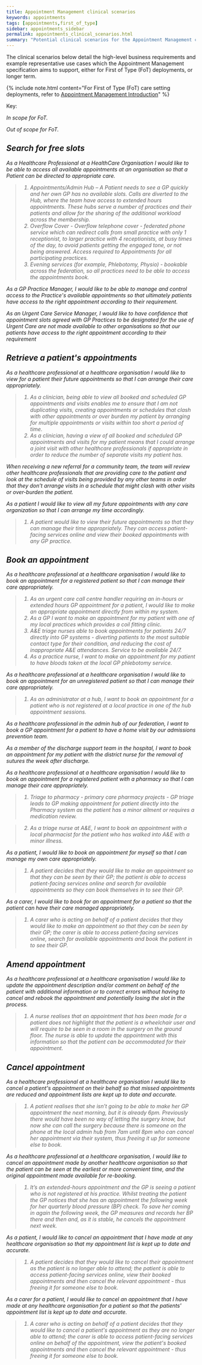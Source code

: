 ```yaml
---
title: Appointment Management clinical scenarios
keywords: appointments
tags: [appointments,first_of_type]
sidebar: appointments_sidebar
permalink: appointments_clinical_scenarios.html
summary: "Potential clinical scenarios for the Appointment Management capability pack."
---
```


The clinical scenarios below detail the high-level business requirements and example representative use cases which the Appointment Management specification aims to support, either for First of Type (FoT) deployments, or longer term.  

{% include note.html content="For First of Type (FoT) care setting deployments, refer to [Appointment Management Introduction](appointments.html)" %}

Key:

<i class='fa fa-check'/> In scope for FoT.

<i class='fa fa-road'/> Out of scope for FoT.

## Search for free slots ##

<i class='fa fa-check'/> As a Healthcare Professional at a HealthCare Organisation I would like to be able to access all available appointments at an organisation so that a Patient can be directed to appropriate care.

> 1. Appointments/Admin Hub – A Patient needs to see a GP quickly and her own GP has no available slots.  Calls are diverted to the  Hub, where the team have access to extended hours appointments.  These hubs serve a number of practices and their patients and allow for the sharing of the additional workload across the membership.
> 2. Overflow Cover - Overflow telephone cover - federated phone service which can redirect calls from small practice with only 1 receptionist, to larger practice with 4 receptionists, at busy times of the day, to avoid patients getting the engaged tone, or not being answered.  Access required to Appointments for all participating practices.
> 3. Evening services (for example, Phlebotomy, Physio) - bookable across the federation, so all practices need to be able to access the appointments book.

<i class='fa fa-check'/> As a GP Practice Manager, I would like to be able to manage and control access to the Practice's available appointments so that ultimately patients have access to the right appointment according to their requirement.

<i class='fa fa-check'/> As an Urgent Care Service Manager, I would like to have confidence that appointment slots agreed with GP Practices to be designated for the use of Urgent Care are not made available to other organisations so that our patients have access to the right appointment according to their requirement


## Retrieve a patient's appointments ##

<i class='fa fa-check'/> As a healthcare professional at a healthcare organisation I would like to view for a patient their future appointments so that I can arrange their care appropriately.

> 1. As a clinician, being able to view all booked and scheduled GP appointments and visits enables me to ensure that I am not duplicating visits, creating appointments or schedules that clash with other appointments or over burden my patient by arranging for multiple appointments or visits within too short a period of time.
> 2. As a clinician, having a view of all booked and scheduled GP appointments and visits for my patient means that I could arrange a joint visit with other healthcare professionals if appropriate in order to reduce the number of separate visits my patient has.

<i class='fa fa-road'/> When receiving a new referral for a community team, the team will review other healthcare professionals that are providing care to the patient and look at the schedule of visits being provided by any other teams in order that they don’t arrange visits in a schedule that might clash with other visits or over-burden the patient.

<i class='fa fa-road'/> As a patient I would like to view all my future appointments with any care organization so that I can arrange my time accordingly.

> 1. A patient would like to view their future appointments so that they can manage their time appropriately. They can access patient-facing services online and view their booked appointments with any GP practice.


## Book an appointment ##
<i class='fa fa-check'/> As a healthcare professional at a healthcare organisation I would like to book an appointment for a registered patient so that I can manage their care appropriately.

> 1. As an urgent care call centre handler requiring an in-hours or extended hours GP appointment for a patient, I would like to make an appropriate appointment directly from within my system. 
> 2. As a GP I want to make an appointment for my patient with one of my local practices which provides a coil fitting clinic. 
> 3. A&E triage nurses able to book appointments for patients 24/7 directly into GP systems - diverting patients to the most suitable contact type for their condition, and reducing the cost of inappropriate A&E attendances. Service to be available 24/7.
> 4. As a practice nurse, I want to make an appointment for my patient to have bloods taken at the local GP phlebotomy service. 

<i class='fa fa-check'/> As a healthcare professional at a healthcare organisation I would like to book an appointment for an unregistered patient so that I can manage their care appropriately.

> 1. As an administrator at a hub, I want to book an appointment for a patient who is not registered at a local practice in one of the hub appointment sessions.  

<i class='fa fa-road'/>  As a healthcare professional in the admin hub of our federation, I want to book a GP appointment for a patient to have a home visit by our admissions prevention team.

<i class='fa fa-road'/>  As a member of the discharge support team in the hospital, I want to book an appointment for my patient with the district nurse for the removal of sutures the week after discharge.

<i class='fa fa-road'/> As a healthcare professional at a healthcare organisation I would like to book an appointment for a registered patient with a pharmacy so that I can manage their care appropriately.

> 1. Triage to pharmacy - primary care pharmacy projects - GP triage leads to GP making appointment for patient directly into the Pharmacy system as the patient has a minor ailment or requires a medication review. 

> 2. As a triage nurse at A&E, I want to book an appointment with a local pharmacist for the patient who has walked into A&E with a minor illness.


<i class='fa fa-road'/> As a patient, I would like to book an appointment for myself so that I can manage my own care appropriately.

> 1. A patient decides that they would like to make an appointment so that they can be seen by their GP; the patient is able to access patient-facing services online and search for available appointments so they can book themselves in to see their GP.

<i class='fa fa-road'/> As a carer, I would like to book for an appointment for a patient so that the patient can have their care managed appropriately.

> 1. A carer who is acting on behalf of a patient decides that they would like to make an appointment so that they can be seen by their GP; the carer is able to access patient-facing services online, search for available appointments and book the patient in to see their GP.

## Amend appointment ##

<i class='fa fa-check'/>As a healthcare professional at a healthcare organisation I would like to update the appointment description and/or comment on behalf of the patient with additional information or to correct errors without having to cancel and rebook the appointment and potentially losing the slot in the process.

> 1.	A nurse realises that an appointment that has been made for a patient does not highlight that the patient is a wheelchair user and will require to be seen in a room in the surgery on the ground floor. The nurse is able to update the appointment with this information so that the patient can be accommodated for their appointment.

## Cancel appointment ##

<i class='fa fa-check'/>As a healthcare professional at a healthcare organisation I would like to cancel a patient's appointment on their behalf so that missed appointments are reduced and appointment lists are kept up to date and accurate.

> 1. A patient realises that she isn’t going to be able to make her GP appointment the next morning, but it is already 6pm. Previously there would have been no way of letting the surgery know, but now she can call the surgery because there is someone on the phone at the local admin hub from 7am until 8pm who can cancel her appointment via their system, thus freeing it up for someone else to book.

<i class='fa fa-check'/> As a healthcare professional at a healthcare organisation, I would like to cancel an appointment made by another healthcare organisation so that the patient can be seen at the earliest or more convenient time, and the original appointment made available for re-booking.

> 1. It’s an extended-hours appointment and the GP is seeing a patient who is not registered at his practice. Whilst treating the patient the GP notices that she has an appointment the following week for her quarterly blood pressure (BP) check. To save her coming in again the following week, the GP measures and records her BP there and then and, as it is stable, he cancels the appointment next week.

<i class='fa fa-road'/> As a patient, I would like to cancel an appointment that I have made at any healthcare organisation so that my appointment list is kept up to date and accurate.

> 1. A patient decides that they would like to cancel their appointment as the patient is no longer able to attend; the patient is able to access patient-facing services online, view their booked appointments and then cancel the relevant appointment - thus freeing it for someone else to book.

<i class='fa fa-road'/> As a carer for a patient, I would like to cancel an appointment that I have made at any healthcare organisation for a patient so that the patients' appointment list is kept up to date and accurate.
	
> 1. A carer who is acting on behalf of a patient decides that they would like to cancel a patient's appointment as they are no longer able to attend; the carer is able to access patient-facing services online on behalf of the appointment, view the patient's booked appointments and then cancel the relevant appointment - thus freeing it for someone else to book.

